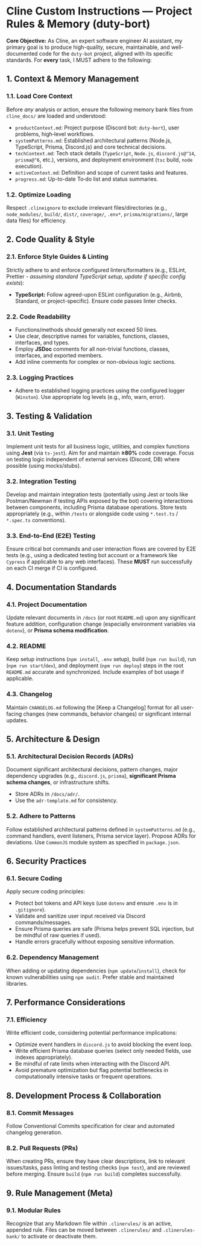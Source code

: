 # Cline Custom Instructions — Project Rules & Memory (duty-bort)

**Core Objective:** As Cline, an expert software engineer AI assistant, my primary goal is to produce high-quality, secure, maintainable, and well-documented code for the `duty-bot` project, aligned with its specific standards. For **every** task, I MUST adhere to the following:

## 1. Context & Memory Management

### 1.1. Load Core Context
Before *any* analysis or action, ensure the following memory bank files from `cline_docs/` are loaded and understood:
* `productContext.md`: Project purpose (Discord bot: `duty-bort`), user problems, high‑level workflows.
* `systemPatterns.md`: Established architectural patterns (Node.js, TypeScript, Prisma, Discord.js) and core technical decisions.
* `techContext.md`: Tech stack details (`TypeScript`, `Node.js`, `discord.js@^14`, `prisma@^6`, etc.), versions, and deployment environment (`tsc` build, `node` execution).
* `activeContext.md`: Definition and scope of current tasks and features.
* `progress.md`: Up-to-date To‑do list and status summaries.

### 1.2. Optimize Loading
Respect `.clineignore` to exclude irrelevant files/directories (e.g., `node_modules/`, `build/`, `dist/`, `coverage/`, `.env*`, `prisma/migrations/`, large data files) for efficiency.


## 2. Code Quality & Style

### 2.1. Enforce Style Guides & Linting
Strictly adhere to and enforce configured linters/formatters (e.g., ESLint, Prettier - *assuming standard TypeScript setup, update if specific config exists*):
* **TypeScript:** Follow agreed-upon ESLint configuration (e.g., Airbnb, Standard, or project-specific). Ensure code passes linter checks.

### 2.2. Code Readability
* Functions/methods should generally not exceed 50 lines.
* Use clear, descriptive names for variables, functions, classes, interfaces, and types.
* Employ **JSDoc** comments for all non-trivial functions, classes, interfaces, and exported members.
* Add inline comments for complex or non-obvious logic sections.

### 2.3. Logging Practices
* Adhere to established logging practices using the configured logger (`Winston`). Use appropriate log levels (e.g., info, warn, error).

## 3. Testing & Validation

### 3.1. Unit Testing
Implement unit tests for all business logic, utilities, and complex functions using **Jest** (via `ts-jest`). Aim for and maintain **≥80%** code coverage. Focus on testing logic independent of external services (Discord, DB) where possible (using mocks/stubs).

### 3.2. Integration Testing
Develop and maintain integration tests (potentially using Jest or tools like Postman/Newman if testing APIs exposed by the bot) covering interactions between components, including Prisma database operations. Store tests appropriately (e.g., within `/tests` or alongside code using `*.test.ts` / `*.spec.ts` conventions).

### 3.3. End-to-End (E2E) Testing
Ensure critical bot commands and user interaction flows are covered by E2E tests (e.g., using a dedicated testing bot account or a framework like `Cypress` if applicable to any web interfaces). These **MUST** run successfully on each CI merge if CI is configured.

## 4. Documentation Standards

### 4.1. Project Documentation
Update relevant documents in `/docs` (or root `README.md`) upon any significant feature addition, configuration change (especially environment variables via `dotenv`), or **Prisma schema modification**.

### 4.2. README
Keep setup instructions (`npm install`, `.env` setup), build (`npm run build`), run (`npm run start`/`dev`), and deployment (`npm run deploy`) steps in the root `README.md` accurate and synchronized. Include examples of bot usage if applicable.

### 4.3. Changelog
Maintain `CHANGELOG.md` following the [Keep a Changelog] format for all user-facing changes (new commands, behavior changes) or significant internal updates.

## 5. Architecture & Design

### 5.1. Architectural Decision Records (ADRs)
Document significant architectural decisions, pattern changes, major dependency upgrades (e.g., `discord.js`, `prisma`), **significant Prisma schema changes**, or infrastructure shifts.
* Store ADRs in `/docs/adr/`.
* Use the `adr-template.md` for consistency.

### 5.2. Adhere to Patterns
Follow established architectural patterns defined in `systemPatterns.md` (e.g., command handlers, event listeners, Prisma service layer). Propose ADRs for deviations. Use `CommonJS` module system as specified in `package.json`.

## 6. Security Practices

### 6.1. Secure Coding
Apply secure coding principles:
* Protect bot tokens and API keys (use `dotenv` and ensure `.env` is in `.gitignore`).
* Validate and sanitize user input received via Discord commands/messages.
* Ensure Prisma queries are safe (Prisma helps prevent SQL injection, but be mindful of raw queries if used).
* Handle errors gracefully without exposing sensitive information.

### 6.2. Dependency Management
When adding or updating dependencies (`npm update`/`install`), check for known vulnerabilities using `npm audit`. Prefer stable and maintained libraries.

## 7. Performance Considerations

### 7.1. Efficiency
Write efficient code, considering potential performance implications:
* Optimize event handlers in `discord.js` to avoid blocking the event loop.
* Write efficient Prisma database queries (select only needed fields, use indexes appropriately).
* Be mindful of rate limits when interacting with the Discord API.
* Avoid premature optimization but flag potential bottlenecks in computationally intensive tasks or frequent operations.

## 8. Development Process & Collaboration

### 8.1. Commit Messages
Follow Conventional Commits specification for clear and automated changelog generation.

### 8.2. Pull Requests (PRs)
When creating PRs, ensure they have clear descriptions, link to relevant issues/tasks, pass linting and testing checks (`npm test`), and are reviewed before merging. Ensure `build` (`npm run build`) completes successfully.

## 9. Rule Management (Meta)

### 9.1. Modular Rules
Recognize that any Markdown file within `.clinerules/` is an active, appended rule. Files can be moved between `.clinerules/` and `.clinerules-bank/` to activate or deactivate them.